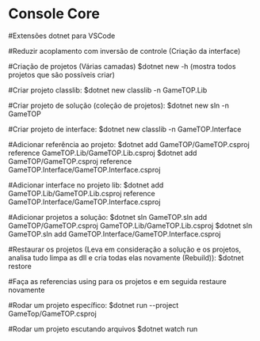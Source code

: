 # Console Core

#Extensões dotnet para VSCode

#Reduzir acoplamento com inversão de controle (Criação da interface)

#Criação de projetos (Várias camadas)
$dotnet new -h (mostra todos projetos que são possíveis criar)

#Criar projeto classlib:
$dotnet new classlib -n GameTOP.Lib

#Criar projeto de solução (coleção de projetos):
$dotnet new sln -n GameTOP

#Criar projeto de interface:
$dotnet new classlib -n GameTOP.Interface

#Adicionar referência ao projeto:
$dotnet add GameTOP/GameTOP.csproj reference GameTOP.Lib/GameTOP.Lib.csproj
$dotnet add GameTOP/GameTOP.csproj reference GameTOP.Interface/GameTOP.Interface.csproj

#Adicionar interface no projeto lib:
$dotnet add GameTOP.Lib/GameTOP.Lib.csproj reference GameTOP.Interface/GameTOP.Interface.csproj

#Adicionar projetos a solução:
$dotnet sln GameTOP.sln add GameTOP/GameTOP.csproj GameTOP.Lib/GameTOP.Lib.csproj
$dotnet sln GameTOP.sln add GameTOP.Interface/GameTOP.Interface.csproj

#Restaurar os projetos (Leva em consideração a solução e os projetos, analisa tudo limpa as dll e cria todas elas novamente (Rebuild)):
$dotnet restore

#Faça as referencias using para os projetos e em seguida restaure novamente

#Rodar um projeto específico:
$dotnet run --project GameTop/GameTOP.csproj

#Rodar um projeto escutando arquivos
$dotnet watch run